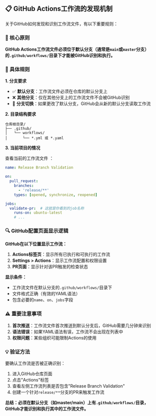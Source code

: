 ## 📋 GitHub Actions工作流的发现机制

关于GitHub如何发现和识别工作流文件，有以下重要规则：

### 🎯 核心原则

**GitHub Actions工作流文件必须位于默认分支（通常是`main`或`master`分支）的`.github/workflows/`目录下才能被GitHub识别和执行。**

### 📂 具体规则

**1. 分支要求**
- ✅ **默认分支**：工作流文件必须在仓库的默认分支上
- ❌ **其他分支**：仅在其他分支上的工作流文件不会被GitHub识别
- 🔄 **分支切换**：如果更改了默认分支，GitHub会从新的默认分支读取工作流

**2. 目录结构要求**
```
仓库根目录/
├── .github/
│   └── workflows/
│       └── *.yml 或 *.yaml
```

**3. 当前项目的情况**

查看当前的工作流文件 <mcfile name="release-branch-validation.yml" path=".github/workflows/release-branch-validation.yml"></mcfile>：

```yaml
name: Release Branch Validation

on:
  pull_request:
    branches:
      - 'release/**'
    types: [opened, synchronize, reopened]

jobs:
  validate-pr:  # 这就是你看到的job名称
    runs-on: ubuntu-latest
    # ...
```

### 🔍 GitHub配置页面显示逻辑

**GitHub在以下位置显示工作流：**

1. **Actions标签页**：显示所有已执行和可执行的工作流
2. **Settings > Actions**：显示工作流配置和权限设置
3. **PR页面**：显示针对该PR触发的检查状态

**显示条件：**
- 工作流文件在默认分支的`.github/workflows/`目录下
- 文件格式正确（有效的YAML语法）
- 包含必要的`name`、`on`、`jobs`字段

### ⚠️ 重要注意事项

1. **首次推送**：工作流文件首次推送到默认分支后，GitHub需要几分钟来识别
2. **语法错误**：如果YAML语法有误，工作流不会出现在列表中
3. **权限问题**：某些组织可能限制Actions的使用

### 💡 验证方法

要确认工作流是否被正确识别：
1. 进入GitHub仓库页面
2. 点击"Actions"标签
3. 查看左侧工作流列表是否包含"Release Branch Validation"
4. 创建一个针对`release/**`分支的PR来触发工作流

**总结：必须在默认分支（如master/main）上有`.github/workflows/`目录，GitHub才能识别和执行其中的工作流文件。**
        